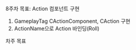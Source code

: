 8주차 목표: Action 컴포넌트 구현

1. GameplayTag CActionComponent, CAction 구현
2. ActionName으로 Action 바인딩(Roll)

차주 목표

